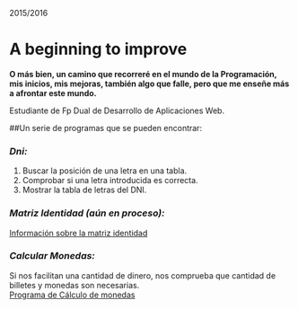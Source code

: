 2015/2016

# A beginning to improve

**O más bien, un camino que recorreré en el mundo de la Programación, mis inicios, mis mejoras, también algo que falle, pero que me enseñe más a afrontar este mundo.**

Estudiante de Fp Dual de Desarrollo de Aplicaciones Web.

##Un serie de programas que se pueden encontrar:

### _Dni:_    
 1. Buscar la posición de una letra en una tabla.  
 2. Comprobar si una letra introducida es correcta.  
 3. Mostrar la tabla de letras del DNI.  

### _Matriz Identidad (aún en proceso):_  
[Información sobre la matriz identidad](https://es.wikipedia.org/wiki/Matriz_identidad "Matriz identidad")  

### _Calcular Monedas:_  
Si nos facilitan una cantidad de dinero, nos comprueba que cantidad de billetes y monedas son necesarias.  
[Programa de Cálculo de monedas](https://github.com/LorenaCapo/a_beginning_to_improve/blob/master/monedas.py "Cálculo monedas")  

